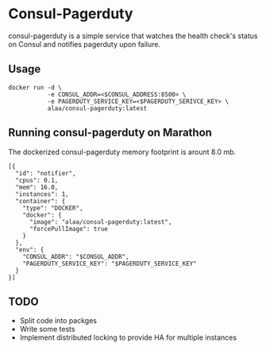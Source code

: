 # Consul-Pagerduty

consul-pagerduty is a simple service that watches the health check's status on Consul
and notifies pagerduty upon failure.

## Usage
```
docker run -d \
           -e CONSUL_ADDR=<$CONSUL_ADDRESS:8500> \
           -e PAGERDUTY_SERVICE_KEY=<$PAGERDUTY_SERIVCE_KEY> \
           alaa/consul-pagerduty:latest
```

## Running consul-pagerduty on Marathon

The dockerized consul-pagerduty memory footprint is arount 8.0 mb.

```
[{
  "id": "notifier",
  "cpus": 0.1,
  "mem": 16.0,
  "instances": 1,
  "container": {
    "type": "DOCKER",
    "docker": {
      "image": "alaa/consul-pagerduty:latest",
      "forcePullImage": true
    }
  },
  "env": {
    "CONSUL_ADDR": "$CONSUL_ADDR",
    "PAGERDUTY_SERVICE_KEY": "$PAGERDUTY_SERVICE_KEY"
  }
}]
```

## TODO

- Split code into packges
- Write some tests
- Implement distributed locking to provide HA for multiple instances
